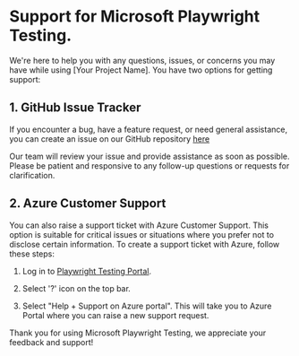 
# Support for Microsoft Playwright Testing.

We're here to help you with any questions, issues, or concerns you may have while using [Your Project Name]. You have two options for getting support:

## 1. GitHub Issue Tracker

If you encounter a bug, have a feature request, or need general assistance, you can create an issue on our GitHub repository [here](https://aka.ms/mpt/feedback)

Our team will review your issue and provide assistance as soon as possible. Please be patient and responsive to any follow-up questions or requests for clarification.

## 2. Azure Customer Support

You can also raise a support ticket with Azure Customer Support. This option is suitable for critical issues or situations where you prefer not to disclose certain information. To create a support ticket with Azure, follow these steps:


1. Log in to [Playwright Testing Portal](https://aka.ms/mpt/portal).

2. Select '?' icon on the top bar.

3. Select "Help + Support on Azure portal". This will take you to Azure Portal where you can raise a new support request.


Thank you for using Microsoft Playwright Testing, we appreciate your feedback and support!
